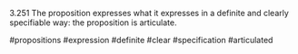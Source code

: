 3.251 The proposition expresses what it expresses in a definite and clearly specifiable way: the proposition is articulate.

#propositions #expression #definite #clear #specification #articulated